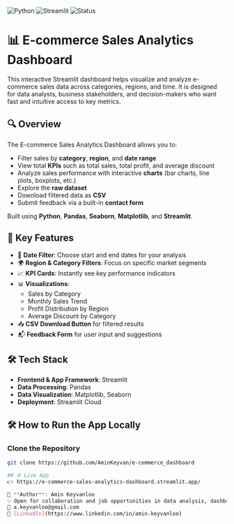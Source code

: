 ![Python](https://img.shields.io/badge/Python-3.10-blue)
![Streamlit](https://img.shields.io/badge/Streamlit-1.35-orange)
![Status](https://img.shields.io/badge/status-deployed-brightgreen)


# 📊 E-commerce Sales Analytics Dashboard

This interactive Streamlit dashboard helps visualize and analyze e-commerce sales data across categories, regions, and time. It is designed for data analysts, business stakeholders, and decision-makers who want fast and intuitive access to key metrics.

## 🔍 Overview

The E-commerce Sales Analytics Dashboard allows you to:

- Filter sales by **category**, **region**, and **date range**
- View total **KPIs** such as total sales, total profit, and average discount
- Analyze sales performance with interactive **charts** (bar charts, line plots, boxplots, etc.)
- Explore the **raw dataset**
- Download filtered data as **CSV**
- Submit feedback via a built-in **contact form**

Built using **Python**, **Pandas**, **Seaborn**, **Matplotlib**, and **Streamlit**.

## 📌 Key Features

- 📅 **Date Filter**: Choose start and end dates for your analysis
- 🌍 **Region & Category Filters**: Focus on specific market segments
- 📈 **KPI Cards**: Instantly see key performance indicators
- 📊 **Visualizations**:
  - Sales by Category
  - Monthly Sales Trend
  - Profit Distribution by Region
  - Average Discount by Category
- 📥 **CSV Download Button** for filtered results
- 📬 **Feedback Form** for user input and suggestions

## 🛠️ Tech Stack

- **Frontend & App Framework**: Streamlit
- **Data Processing**: Pandas
- **Data Visualization**: Matplotlib, Seaborn
- **Deployment**: Streamlit Cloud

## 🛠 How to Run the App Locally

### Clone the Repository

```bash
git clone https://github.com/AminKeyvan/e-commerce_dashboard

## 🌐 Live App
👉 https://e-commerce-sales-analytics-dashboard.streamlit.app/

👤 **Author**: Amin Keyvanloo
💡 Open for collaboration and job opportunities in data analysis, dashboard design, and cultural heritage tech.
📧 a.keyvanloo@gmail.com 
🔗 [LinkedIn](https://www.linkedin.com/in/amin-keyvanloo)
